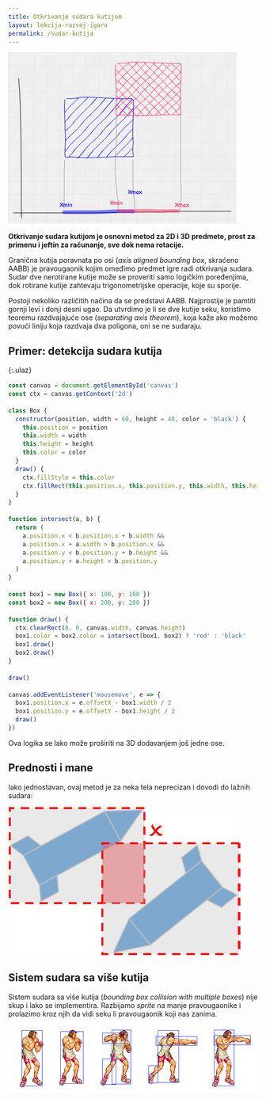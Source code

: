 ```yaml
---
title: Otkrivanje sudara kutijom
layout: lekcija-razvoj-igara
permalink: /sudar-kutija
---
```


![](/images/razvoj-igara/aabb_test.png)

**Otkrivanje sudara kutijom je osnovni metod za 2D i 3D predmete, prost za primenu i jeftin za računanje, sve dok nema rotacije.**

Granična kutija poravnata po osi (*axis aligned bounding box*, skraćeno AABB) je pravougaonik kojim omeđimo predmet igre radi otkrivanja sudara. Sudar dve nerotirane kutije može se proveriti samo logičkim poređenjima, dok rotirane kutije zahtevaju trigonometrijske operacije, koje su sporije.

Postoji nekoliko različitih načina da se predstavi AABB. Najprostije je pamtiti gornji levi i donji desni ugao. Da utvrdimo je li se dve kutije seku, koristimo teoremu razdvajajuće ose (*separating axis theorem*), koja kaže ako možemo povući liniju koja razdvaja dva poligona, oni se ne sudaraju. 

## Primer: detekcija sudara kutija

{:.ulaz}
```js
const canvas = document.getElementById('canvas')
const ctx = canvas.getContext('2d')

class Box {
  constructor(position, width = 60, height = 40, color = 'black') {
    this.position = position
    this.width = width
    this.height = height
    this.color = color
  }
  draw() {
    ctx.fillStyle = this.color
    ctx.fillRect(this.position.x, this.position.y, this.width, this.height)
  }
}

function intersect(a, b) {
  return (
    a.position.x < b.position.x + b.width &&
    a.position.x + a.width > b.position.x &&
    a.position.y < b.position.y + b.height &&
    a.position.y + a.height > b.position.y
  )
}

const box1 = new Box({ x: 100, y: 100 })
const box2 = new Box({ x: 200, y: 200 })

function draw() {
  ctx.clearRect(0, 0, canvas.width, canvas.height)
  box1.color = box2.color = intersect(box1, box2) ? 'red' : 'black'
  box1.draw()
  box2.draw()
}

draw()

canvas.addEventListener('mousemove', e => {
  box1.position.x = e.offsetX - box1.width / 2
  box1.position.y = e.offsetY - box1.height / 2
  draw()
})
```

Ova logika se lako može proširiti na 3D dodavanjem još jedne ose. 

## Prednosti i mane

Iako jednostavan, ovaj metod je za neka tela neprecizan i dovodi do lažnih sudara:

![](/images/razvoj-igara/lazna-kolizija.png)

## Sistem sudara sa više kutija

Sistem sudara sa više kutija (*bounding box collision with multiple boxes*) nije skup i lako se implementira. Razbijamo *sprite* na manje pravougaonike i prolazimo kroz njih da vidi seku li pravougaonik koji nas zanima.

![](/images/razvoj-igara/multiple-boxes.png)
